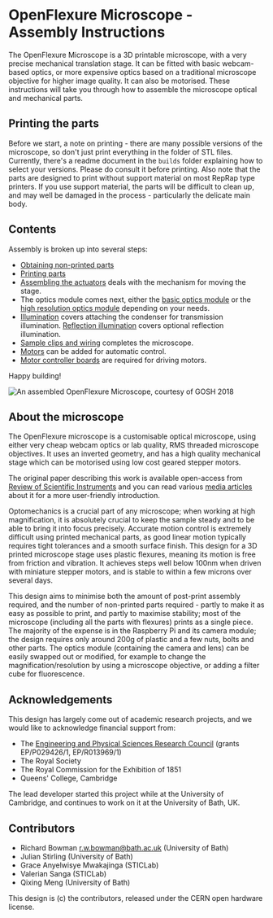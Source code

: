 # OpenFlexure Microscope - Assembly Instructions
The OpenFlexure Microscope is a 3D printable microscope, with a very precise mechanical translation stage.  It can be fitted with basic webcam-based optics, or more expensive optics based on a traditional microscope objective for higher image quality.  It can also be motorised.  These instructions will take you through how to assemble the microscope optical and mechanical parts.

## Printing the parts
Before we start, a note on printing - there are many possible versions of the microscope, so don't just print everything in the folder of STL files.  Currently, there's a readme document in the ``builds`` folder explaining how to select your versions.  Please do consult it before printing.  Also note that the parts are designed to print without support material on most RepRap type printers.  If you use support material, the parts will be difficult to clean up, and may well be damaged in the process - particularly the delicate main body.

## Contents
Assembly is broken up into several steps:
* [Obtaining non-printed parts](./0_bill_of_materials.md)
* [Printing parts](./0_printing.md)
* [Assembling the actuators](./1_actuator_assembly.md) deals with the mechanism for moving the stage.
* The optics module comes next, either the [basic optics module](./2a_basic_optics_module.md) or the [high resolution optics module](./2b_high_resolution_optics_module.md) depending on your needs.
* [Illumination](./3_illumination.md) covers attaching the condenser for transmission illumination. [Reflection illumination](./3b_illumination_reflection.md) covers optional reflection illumination.
* [Sample clips and wiring](./4_clips_and_wiring.md) completes the microscope.
* [Motors](./5_motors.md) can be added for automatic control.
* [Motor controller boards](./6_motor_controllers.md) are required for driving motors.

Happy building!

![An assembled OpenFlexure Microscope, courtesy of GOSH 2018](./images/microscope_gosh.jpg)

## About the microscope
The OpenFlexure microscope is a customisable optical microscope, using either very cheap webcam optics or lab quality, RMS threaded microscope objectives.  It uses an inverted geometry, and has a high quality mechanical stage which can be motorised using low cost geared stepper motors.

The original paper describing this work is available open-access from [Review of Scientific Instruments](http://dx.doi.org/10.1063/1.4941068) and you can read various [media articles](https://github.com/rwb27/openflexure_microscope/wiki/Media-Articles) about it for a more user-friendly introduction.

Optomechanics is a crucial part of any microscope; when working at high magnification, it is absolutely crucial to keep the sample steady and to be able to bring it into focus precisely.  Accurate motion control is extremely difficult using printed mechanical parts, as good linear motion typically requires tight tolerances and a smooth surface finish.  This design for a 3D printed microscope stage uses plastic flexures, meaning its motion is free from friction and vibration.  It achieves steps well below 100nm when driven with miniature stepper motors, and is stable to within a few microns over several days.

This design aims to minimise both the amount of post-print assembly required, and the number of non-printed parts required - partly to make it as easy as possible to print, and partly to maximise stability; most of the microscope (including all the parts with flexures) prints as a single piece.  The majority of the expense is in the Raspberry Pi and its camera module; the design requires only around 200g of plastic and a few nuts, bolts and other parts.  The optics module (containing the camera and lens) can be easily swapped out or modified, for example to change the magnification/resolution by using a microscope objective, or adding a filter cube for fluorescence.

## Acknowledgements
This design has largely come out of academic research projects, and we would like to acknowledge financial support from:
* The [Engineering and Physical Sciences Research Council](http://epsrc.ukri.org/) (grants EP/P029426/1, EP/R013969/1)
* The Royal Society
* The Royal Commission for the Exhibition of 1851
* Queens' College, Cambridge

The lead developer started this project while at the University of Cambridge, and continues to work on it at the University of Bath, UK.

## Contributors
* Richard Bowman <r.w.bowman@bath.ac.uk> (University of Bath)
* Julian Stirling (University of Bath)
* Grace Anyelwisye Mwakajinga (STICLab)
* Valerian Sanga (STICLab)
* Qixing Meng (University of Bath)

This design is (c) the contributors, released under the CERN open hardware license.